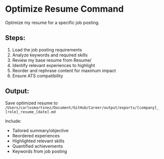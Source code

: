 # Optimize Resume Command

Optimize my resume for a specific job posting.

## Steps:
1. Load the job posting requirements
2. Analyze keywords and required skills
3. Review my base resume from Resume/
4. Identify relevant experiences to highlight
5. Reorder and rephrase content for maximum impact
6. Ensure ATS compatibility

## Output:
Save optimized resume to `/Users/carlosmartinez/Document/GitHub/Career/output/exports/[company]_[role]_resume_[date].md`

Include:
- Tailored summary/objective
- Reordered experiences
- Highlighted relevant skills
- Quantified achievements
- Keywords from job posting